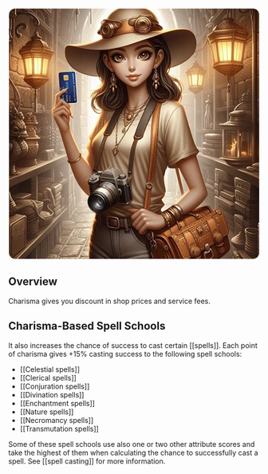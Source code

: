![charisma](/uploads/Charisma/charisma.webp)

## Overview

Charisma gives you discount in shop prices and service fees.

## Charisma-Based Spell Schools

It also increases the chance of success to cast certain [[spells]]. Each point of charisma gives +15% casting success to the following spell schools:

- [[Celestial spells]]
- [[Clerical spells]]
- [[Conjuration spells]]
- [[Divination spells]]
- [[Enchantment spells]]
- [[Nature spells]]
- [[Necromancy spells]]
- [[Transmutation spells]]

Some of these spell schools use also one or two other attribute scores and take the highest of them when calculating the chance to successfully cast a spell. See [[spell casting]] for more information.